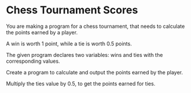 # Chess Tournament Scores

You are making a program for a chess tournament, that needs to calculate the points earned by a player.

A win is worth 1 point, while a tie is worth 0.5 points.

The given program declares two variables: wins and ties with the corresponding values.

Create a program to calculate and output the points earned by the player.

Multiply the ties value by 0.5, to get the points earned for ties.
